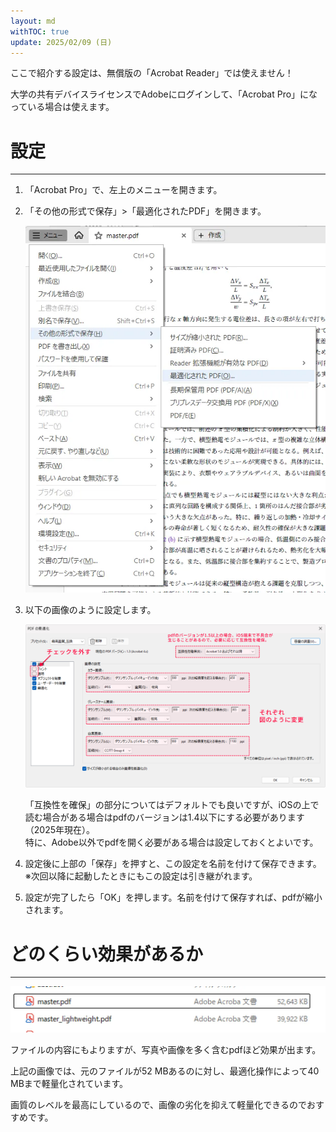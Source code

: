 ```yaml
---
layout: md
withTOC: true
update: 2025/02/09 (日)
---
```


<aside class="bulb">
  <div>
  ここで紹介する設定は、無償版の「Acrobat Reader」では使えません！

  大学の共有デバイスライセンスでAdobeにログインして、「Acrobat Pro」になっている場合は使えます。
  </div>
</aside>

# 設定

---

1. 「Acrobat Pro」で、左上のメニューを開きます。
2. 「その他の形式で保存」>「最適化されたPDF」を開きます。    

    ![「その他の形式で保存」>「最適化されたPDF」](image1.png  "max-width=700px 「「その他の形式で保存」>「最適化されたPDF」")
3. 以下の画像のように設定します。

    ![最適化の設定](image2.png  "max-width=700px 最適化の設定")
    
    「互換性を確保」の部分についてはデフォルトでも良いですが、iOSの上で読む場合がある場合はpdfのバージョンは1.4以下にする必要があります（2025年現在）。    
    特に、Adobe以外でpdfを開く必要がある場合は設定しておくとよいです。

4. 設定後に上部の「保存」を押すと、この設定を名前を付けて保存できます。<br>
   ※次回以降に起動したときにもこの設定は引き継がれます。
5. 設定が完了したら「OK」を押します。名前を付けて保存すれば、pdfが縮小されます。

# どのくらい効果があるか

---

![軽量化前と後の比較](image3.png  "max-width=700px 軽量化前と後の比較")

ファイルの内容にもよりますが、写真や画像を多く含むpdfほど効果が出ます。

上記の画像では、元のファイルが52 MBあるのに対し、最適化操作によって40 MBまで軽量化されています。

画質のレベルを最高にしているので、画像の劣化を抑えて軽量化できるのでおすすめです。